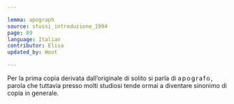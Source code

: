 ```yaml
---

lemma: apograph
source: stussi_introduzione_1994
page: 89
language: Italian
contributor: Elisa
updated_by: Wout

---
```


Per la prima copia derivata dall’originale di solito si parla di <span style="letter-spacing:2px">apografo</span>, parola che tuttavia presso molti studiosi tende ormai a diventare sinonimo di copia in generale.
